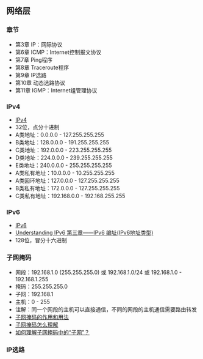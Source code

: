 ## 网络层

### 章节

- 第3章 IP：网际协议
- 第6章 ICMP：Internet控制报文协议
- 第7章 Ping程序
- 第8章 Traceroute程序
- 第9章 IP选路
- 第10章 动态选路协议
- 第11章 IGMP：Internet组管理协议

### IPv4

- [IPv4](https://en.wikipedia.org/wiki/IPv4)
- 32位，点分十进制
- A类地址：0.0.0.0 - 127.255.255.255
- B类地址：128.0.0.0 - 191.255.255.255
- C类地址：192.0.0.0 - 223.255.255.255
- D类地址：224.0.0.0 - 239.255.255.255
- E类地址：240.0.0.0 - 255.255.255.255
- A类私有地址：10.0.0.0 - 10.255.255.255
- A类回环地址：127.0.0.0 - 127.255.255.255
- B类私有地址：172.0.0.0 - 127.255.255.255
- C类私有地址：192.168.0.0 - 192.168.255.255

### IPv6

- [IPv6](https://en.wikipedia.org/wiki/IPv6)
- [Understanding IPv6 第三章——IPv6 编址(IPv6地址类型)](https://blog.csdn.net/qq_31567335/article/details/80138851)
- 128位，冒分十六进制

### 子网掩码

- 网段：192.168.1.0 (255.255.255.0) 或 192.168.1.0/24 或 192.168.1.0 - 192.168.1.255
- 掩码：255.255.255.0
- 子网：192.168.1
- 主机：0 - 255
- 注解：同一个网段的主机可以直接通信，不同的网段的主机通信需要路由转发
- [子网掩码的作用和用法](https://blog.csdn.net/kongguguren/article/details/79427465)
- [子网掩码怎么理解](https://blog.csdn.net/farmwang/article/details/64132723)
- [如何理解子网掩码中的“子网”？](https://www.zhihu.com/question/21064101)

### IP选路